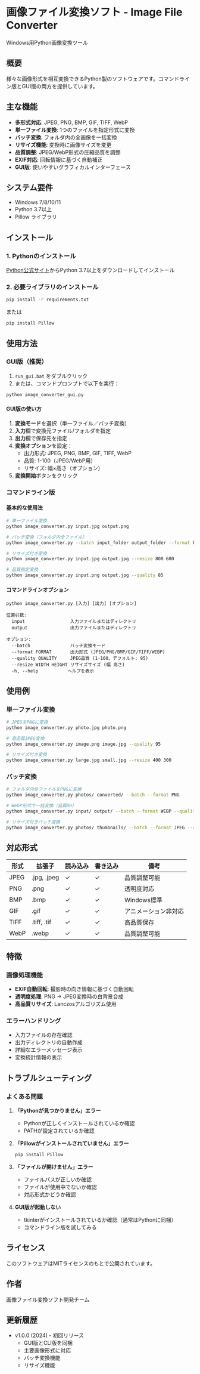 # 画像ファイル変換ソフト - Image File Converter

Windows用Python画像変換ツール

## 概要

様々な画像形式を相互変換できるPython製のソフトウェアです。コマンドライン版とGUI版の両方を提供しています。

## 主な機能

- **多形式対応**: JPEG, PNG, BMP, GIF, TIFF, WebP
- **単一ファイル変換**: 1つのファイルを指定形式に変換
- **バッチ変換**: フォルダ内の全画像を一括変換
- **リサイズ機能**: 変換時に画像サイズを変更
- **品質調整**: JPEG/WebP形式の圧縮品質を調整
- **EXIF対応**: 回転情報に基づく自動補正
- **GUI版**: 使いやすいグラフィカルインターフェース

## システム要件

- Windows 7/8/10/11
- Python 3.7以上
- Pillow ライブラリ

## インストール

### 1. Pythonのインストール
[Python公式サイト](https://www.python.org/downloads/)からPython 3.7以上をダウンロードしてインストール

### 2. 必要ライブラリのインストール
```bash
pip install -r requirements.txt
```

または
```bash
pip install Pillow
```

## 使用方法

### GUI版（推奨）

1. `run_gui.bat` をダブルクリック
2. または、コマンドプロンプトで以下を実行：
```bash
python image_converter_gui.py
```

#### GUI版の使い方
1. **変換モード**を選択（単一ファイル／バッチ変換）
2. **入力**欄で変換元ファイル/フォルダを指定
3. **出力**欄で保存先を指定
4. **変換オプション**を設定：
   - 出力形式: JPEG, PNG, BMP, GIF, TIFF, WebP
   - 品質: 1-100（JPEG/WebP用）
   - リサイズ: 幅×高さ（オプション）
5. **変換開始**ボタンをクリック

### コマンドライン版

#### 基本的な使用法
```bash
# 単一ファイル変換
python image_converter.py input.jpg output.png

# バッチ変換（フォルダ内全ファイル）
python image_converter.py --batch input_folder output_folder --format PNG

# リサイズ付き変換
python image_converter.py input.jpg output.jpg --resize 800 600

# 品質指定変換
python image_converter.py input.png output.jpg --quality 85
```

#### コマンドラインオプション
```
python image_converter.py [入力] [出力] [オプション]

位置引数:
  input                 入力ファイルまたはディレクトリ
  output                出力ファイルまたはディレクトリ

オプション:
  --batch               バッチ変換モード
  --format FORMAT       出力形式 (JPEG/PNG/BMP/GIF/TIFF/WEBP)
  --quality QUALITY     JPEG品質 (1-100、デフォルト: 95)
  --resize WIDTH HEIGHT リサイズサイズ (幅 高さ)
  -h, --help           ヘルプを表示
```

## 使用例

### 単一ファイル変換
```bash
# JPEGをPNGに変換
python image_converter.py photo.jpg photo.png

# 高品質JPEG変換
python image_converter.py image.png image.jpg --quality 95

# リサイズ付き変換
python image_converter.py large.jpg small.jpg --resize 400 300
```

### バッチ変換
```bash
# フォルダ内全ファイルをPNGに変換
python image_converter.py photos/ converted/ --batch --format PNG

# WebP形式で一括変換（品質80）
python image_converter.py input/ output/ --batch --format WEBP --quality 80

# リサイズ付きバッチ変換
python image_converter.py photos/ thumbnails/ --batch --format JPEG --resize 200 200
```

## 対応形式

| 形式 | 拡張子 | 読み込み | 書き込み | 備考 |
|------|--------|----------|----------|------|
| JPEG | .jpg, .jpeg | ✓ | ✓ | 品質調整可能 |
| PNG | .png | ✓ | ✓ | 透明度対応 |
| BMP | .bmp | ✓ | ✓ | Windows標準 |
| GIF | .gif | ✓ | ✓ | アニメーション非対応 |
| TIFF | .tiff, .tif | ✓ | ✓ | 高品質保存 |
| WebP | .webp | ✓ | ✓ | 品質調整可能 |

## 特徴

### 画像処理機能
- **EXIF自動回転**: 撮影時の向き情報に基づく自動回転
- **透明度処理**: PNG → JPEG変換時の白背景合成
- **高品質リサイズ**: Lanczosアルゴリズム使用

### エラーハンドリング
- 入力ファイルの存在確認
- 出力ディレクトリの自動作成
- 詳細なエラーメッセージ表示
- 変換統計情報の表示

## トラブルシューティング

### よくある問題

1. **「Pythonが見つかりません」エラー**
   - Pythonが正しくインストールされているか確認
   - PATHが設定されているか確認

2. **「Pillowがインストールされていません」エラー**
   ```bash
   pip install Pillow
   ```

3. **「ファイルが開けません」エラー**
   - ファイルパスが正しいか確認
   - ファイルが使用中でないか確認
   - 対応形式かどうか確認

4. **GUI版が起動しない**
   - tkinterがインストールされているか確認（通常はPythonに同梱）
   - コマンドライン版を試してみる

## ライセンス

このソフトウェアはMITライセンスのもとで公開されています。

## 作者

画像ファイル変換ソフト開発チーム

## 更新履歴

- v1.0.0 (2024) - 初回リリース
  - GUI版とCLI版を同梱
  - 主要画像形式に対応
  - バッチ変換機能
  - リサイズ機能
